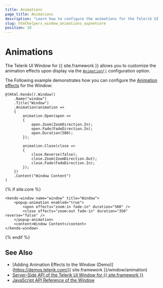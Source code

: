 ```yaml
---
title: Animations
page_title: Animations
description: "Learn how to configure the animations for the Telerik UI Window component for {{ site.framework }}."
slug: htmlhelpers_window_animations_aspnetcore
position: 10
---
```


# Animations

The Telerik UI Window for {{ site.framework }} allows you to customize the animation effects upon display via the [`Animation()`](/api/kendo.mvc.ui.fluent/windowbuilder#animationsystemactionkendomvcuifluentpopupanimationbuilder) configuration option.

The Following example demonstrates how you can configure the [Animation effects](/api/Kendo.Mvc.UI/EffectsBuilder) for the Window:

```HtmlHelper
@(Html.Kendo().Window()
    .Name("window")
    .Title("Window")
    .Animation(animation =>
    {
        animation.Open(open =>
        {
            open.Zoom(ZoomDirection.In);
            open.Fade(FadeDirection.In);
            open.Duration(500);
        });

        animation.Close(close =>
        {
            close.Reverse(false);
            close.Zoom(ZoomDirection.Out);   
            close.Fade(FadeDirection.In);
        });
    })
    .Content("Window Content")
)
```
{% if site.core %}
```TagHelper
<kendo-window name="window" title="Window">
    <popup-animation enabled="true">
        <open effects="zoom:in fade-in" duration="500" />
        <close effects="zoom:out fade-in" duration="350" reverse="false" />
    </popup-animation>
    <content>Window Content</content>
</kendo-window>
```
{% endif %}

## See Also

* [Adding Animation Effects to the Window (Demo)](https://demos.telerik.com/{{ site.framework }}/window/animation)
* [Server-Side API of the Telerik UI Window for {{ site.framework }}](/api/window)
* [JavaScript API Reference of the Window](/api/javascript/ui/window)
